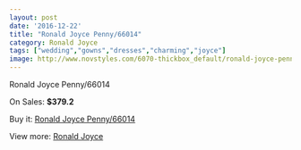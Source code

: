 ```yaml
---
layout: post
date: '2016-12-22'
title: "Ronald Joyce Penny/66014"
category: Ronald Joyce
tags: ["wedding","gowns","dresses","charming","joyce"]
image: http://www.novstyles.com/6070-thickbox_default/ronald-joyce-penny-66014.jpg
---
```

Ronald Joyce Penny/66014

On Sales: **$379.2**
<a href="https://www.novstyles.com/en/ronald-joyce/3907-ronald-joyce-penny-66014.html"><amp-img layout="responsive" width="600" height="600" src="//www.novstyles.com/6070-thickbox_default/ronald-joyce-penny-66014.jpg" alt="Ronald Joyce Penny/66014 0" /></a>

Buy it: [Ronald Joyce Penny/66014](https://www.novstyles.com/en/ronald-joyce/3907-ronald-joyce-penny-66014.html "Ronald Joyce Penny/66014")

View more: [Ronald Joyce](https://www.novstyles.com/en/21-ronald-joyce "Ronald Joyce")